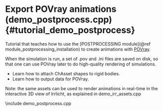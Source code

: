 Export POVray animations (demo_postprocess.cpp)  {#tutorial_demo_postprocess}
==========================


Tutorial that teaches how to use the 
[POSTPROCESSING module](@ref module_postprocessing_installation)
to create animations with [POVray](http://www.povray.org). 

When the simulation is run, a set of .pov and .ini files 
are saved on disk, so that one can use POVray 
later to do high-quality rendering of simulations.

- Learn how to attach ChAsset shapes to rigid bodies.
- Learn how to output data for POVray. 

Note: the same assets can be used to render animations 
in real-time in the interactive 3D view of Irrlicht, 
as explained in demo_irr_assets.cpp

\include demo_postprocess.cpp

